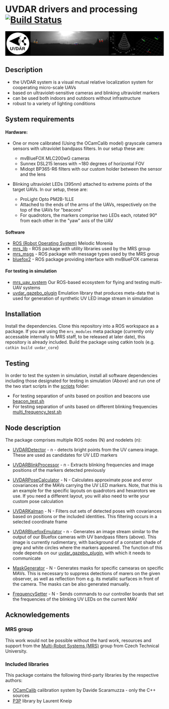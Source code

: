 # UVDAR drivers and processing [![Build Status](https://travis-ci.com/ctu-mrs/uvdar.svg?branch=master)](https://travis-ci.com/ctu-mrs/uvdar)

![](.fig/thumbnail.jpg)

## Description

* the UVDAR system is a visual mutual relative localization system for cooperating micro-scale UAVs
* based on ultraviolet-sensitive cameras and blinking ultraviolet markers
* can be used both indoors and outdoors without infrastructure
* robust to a variety of lighting conditions

## System requirements

#### Hardware:
* One or more calibrated (Using the OCamCalib model) grayscale camera sensors with ultraviolet bandpass filters. In our setup these are:
  * mvBlueFOX MLC200wG cameras
  * Sunnex DSL215 lenses with ~180 degrees of horizontal FOV 
  * Midopt BP365-R6 filters with our custom holder between the sensor and the lens

* Blinking ultraviolet LEDs (395nm) attached to extreme points of the target UAVs. In our setup, these are:
  * ProLight Opto PM2B-1LLE
  * Attached to the ends of the arms of the UAVs, respectively on the top of the UAVs for "beacons"
  * For quadrotors, the markers comprise two LEDs each, rotated 90&deg; from each other in the "yaw" axis of the UAV

#### Software
  * [ROS (Robot Operating System)](https://www.ros.org/) Melodic Morenia
  * [mrs_lib](https://github.com/ctu-mrs/mrs_lib) - ROS package with utility libraries used by the MRS group
  * [mrs_msgs](https://github.com/ctu-mrs/mrs_msgs) - ROS package with message types used by the MRS group
  * [bluefox2](https://github.com/ctu-mrs/bluefox2) - ROS package providing interface with mvBlueFOX cameras


#### For testing in simulation
  * [mrs_uav_system](https://github.com/ctu-mrs/mrs_uav_system) Our ROS-based ecosystem for flying and testing multi-UAV systems
  * [uvdar_gazebo_plugin](https://github.com/ctu-mrs/uvdar_gazebo_plugin) Emulation library that produces meta-data that is used for generation of synthetic UV LED image stream in simulation

## Installation
Install the dependencies.
Clone this repository into a ROS workspace as a package.
If you are using the `mrs_modules` meta package (currently only accessable internally to MRS staff, to be released at later date), this repository is already included.
Build the package using catkin tools (e.g. `catkin build uvdar_core`)

## Testing
In order to test the system in simulation, install all software dependencies including those designated for testing in simulation (Above) and run one of the two start scripts in the [scripts](scripts/) folder:
  * For testing separation of units based on position and beacons use [beacon_test.sh](scripts/beacon_test.sh)
  * For testing separation of units based on different blinking frequencies [multi_frequency_test.sh](scripts/multi_frequency_test.sh)

## Node description
The package comprises multiple ROS nodes (N) and nodelets (n):
  * [UVDARDetector](src/detector.cpp) - n - detects bright points from the UV camera image. These are used as candidates for UV LED markers
  * [UVDARBlinkProcessor](src/blink_processor.cpp) - n - Extracts blinking frequencies and image positions of the markers detected previously
  * [UVDARPoseCalculator](src/uav_pose_calculator.cpp) - N - Calculates approximate pose and error covariances of the MAVs carrying the UV LED markers. Note, that this is an example for the specific layouts on quadrotors and hexarotors we use. If you need a different layout, you will also need to write your custom pose calculation
  * [UVDARKalman](src/filter.cpp) - N - Filters out sets of detected poses with covariances based on positions or the included identities. This filtering occurs in a selected coordinate frame

  * [UVDARBluefoxEmulator](src/bluefox_emulator.cpp)  - n - Generates an image stream similar to the output of our Bluefox cameras with UV bandpass filters (above). This image is currently rudimentary, with background of a constant shade of grey and white circles where the markers appeared. The function of this node depends on our [uvdar_gazebo_plugin](https://github.com/ctu-mrs/uvdar_gazebo_plugin), with which it needs to communicate
  * [MaskGenerator](src/mask_generator.cpp) - N - Generates masks for specific camearas on specific MAVs. This is necessary to suppress detections of marers on the given observer, as well as reflection from e.g. its metallic surfaces in front of the camera. The masks can be also generated manually.
  * [FrequencySetter](src/frequency_setter.cpp) - N - Sends commands to our controller boards that set the frequencies of the blinking UV LEDs on the current MAV

## Acknowledgements

### MRS group
This work would not be possible without the hard work, resources and support from the [Multi-Robot Systems (MRS)](http://mrs.felk.cvut.cz/) group from Czech Technical University.

### Included libraries
This package contains the following third-party libraries by the respective authors:
  * [OCamCalib](https://sites.google.com/site/scarabotix/ocamcalib-toolbox) calibration system by Davide Scaramuzza - only the C++ sources
  * [P3P](https://www.laurentkneip.com/software) library by Laurent Kneip
